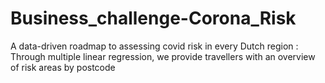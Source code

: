 # Business_challenge-Corona_Risk
A data-driven roadmap to assessing covid risk in every Dutch region : Through multiple linear regression, we provide travellers with an overview of risk areas by postcode 
